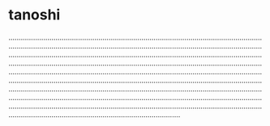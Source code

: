 # tanoshi
................................................................................................................................................................................................................................................................................................................................................................................................................................................................................................................................................................................................................................................................................................................................................................................................................................................................................................................................................................................................................................................................................................................................................................................................................................................